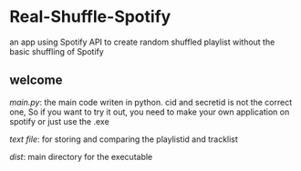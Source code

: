 # Real-Shuffle-Spotify
an app using Spotify API to create random shuffled playlist without the basic shuffling of Spotify
## welcome
*main.py*: the main code writen in python. cid and secretid is not the correct one, So if you want to try it out, you need to make your own application on spotify or just use the .exe

*text file*: for storing and comparing the playlistid and tracklist

*dist*: main directory for the executable
